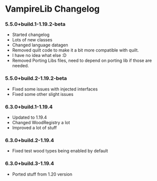# VampireLib Changelog

### 5.5.0+build.1-1.19.2-beta

- Started changelog
- Lots of new classes
- Changed language datagen
- Removed quilt code to make it a bit more compatible with quilt.
- I have no idea what else :D
- Removed Porting Libs files, need to depend on porting lib if those are needed.

### 5.5.0+build.2-1.19.2-beta

- Fixed some issues with injected interfaces
- Fixed some other slight issues

### 6.3.0+build.1-1.19.4

- Updated to 1.19.4
- Changed WoodRegistry a lot
- Improved a lot of stuff

### 6.3.0+build.2-1.19.4

- Fixed test wood types being enabled by default

### 6.3.0+build.3-1.19.4

- Ported stuff from 1.20 version
